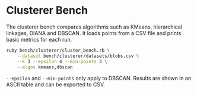 # Clusterer Bench

The clusterer bench compares algorithms such as KMeans, hierarchical linkages,
DIANA and DBSCAN. It loads points from a CSV file and prints basic metrics
for each run.

```bash
ruby bench/clusterer/cluster_bench.rb \
    --dataset bench/clusterer/datasets/blobs.csv \
    --k 3 --epsilon 4 --min-points 3 \
    --algos kmeans,dbscan
```

`--epsilon` and `--min-points` only apply to DBSCAN. Results are shown in an
ASCII table and can be exported to CSV.
